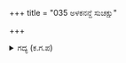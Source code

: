 +++
title = "035 ಅಳಕನನ್ದೆ ಸುಚಕ್ಷು"

+++

<details><summary>ಗದ್ಯ (ಕ.ಗ.ಪ) </summary>

35. ಅಳಕನಂದೆ, ಸುಚಕ್ಷು, ನಿರ್ಮಲಜಲದ ಭದ್ರೆ, ಸತ್ಯೆ, ಎಂಬ ನಾಲ್ಕು ನದಿಗಳಾಗಿ ದಕ್ಷಿಣಮುಖವಾಗಿ ಅರ್ಧ ಪ್ರದಕ್ಷಿಣಾಕಾರದಲ್ಲಿ ಹರಿದು ಮೇರುಪರ್ವತದಿಂದ ಕುಲಪರ್ವತಕ್ಕೆ ಇಳಿದು ಪ್ರಪಂಚದ ಪಾಪವನ್ನು ಪರಿಹರಿಸಿ ಗಂಗೆಯು ನಾಲ್ಕು ಕಡೆಯ ಸಮುದ್ರವನ್ನು ಸೇರುತ್ತಾಳೆ.
</details>
